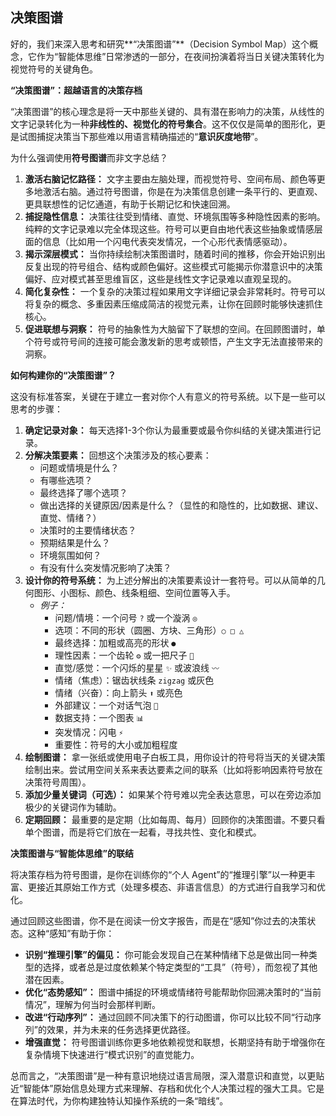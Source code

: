 ## 决策图谱
好的，我们来深入思考和研究**“决策图谱”**（Decision Symbol Map）这个概念，它作为“智能体思维”日常渗透的一部分，在夜间扮演着将当日关键决策转化为视觉符号的关键角色。

**“决策图谱”：超越语言的决策存档**

“决策图谱”的核心理念是将一天中那些关键的、具有潜在影响力的决策，从线性的文字记录转化为一种**非线性的、视觉化的符号集合**。这不仅仅是简单的图形化，更是试图捕捉决策当下那些难以用语言精确描述的“**意识灰度地带**”。

为什么强调使用**符号图谱**而非文字总结？

1. **激活右脑记忆路径：** 文字主要由左脑处理，而视觉符号、空间布局、颜色等更多地激活右脑。通过符号图谱，你是在为决策信息创建一条平行的、更直观、更具联想性的记忆通道，有助于长期记忆和快速回溯。
2. **捕捉隐性信息：** 决策往往受到情绪、直觉、环境氛围等多种隐性因素的影响。纯粹的文字记录难以完全体现这些。符号可以更自由地代表这些抽象或情感层面的信息（比如用一个闪电代表突发情况，一个心形代表情感驱动）。
3. **揭示深层模式：** 当你持续绘制决策图谱时，随着时间的推移，你会开始识别出反复出现的符号组合、结构或颜色偏好。这些模式可能揭示你潜意识中的决策偏好、应对模式甚至思维盲区，这些是线性文字记录难以直观呈现的。
4. **简化复杂性：** 一个复杂的决策过程如果用文字详细记录会非常耗时。符号可以将复杂的概念、多重因素压缩成简洁的视觉元素，让你在回顾时能够快速抓住核心。
5. **促进联想与洞察：** 符号的抽象性为大脑留下了联想的空间。在回顾图谱时，单个符号或符号间的连接可能会激发新的思考或顿悟，产生文字无法直接带来的洞察。

**如何构建你的“决策图谱”？**

这没有标准答案，关键在于建立一套对你个人有意义的符号系统。以下是一些可以思考的步骤：

1. **确定记录对象：** 每天选择1-3个你认为最重要或最令你纠结的关键决策进行记录。
2. **分解决策要素：** 回想这个决策涉及的核心要素：
    - 问题或情境是什么？
    - 有哪些选项？
    - 最终选择了哪个选项？
    - 做出选择的关键原因/因素是什么？（显性的和隐性的，比如数据、建议、直觉、情绪？）
    - 决策时的主要情绪状态？
    - 预期结果是什么？
    - 环境氛围如何？
    - 有没有什么突发情况影响了决策？
3. **设计你的符号系统：** 为上述分解出的决策要素设计一套符号。可以从简单的几何图形、小图标、颜色、线条粗细、空间位置等入手。
    - _例子：_
        - 问题/情境：一个问号 `?` 或一个漩涡 `◎`
        - 选项：不同的形状（圆圈、方块、三角形）`○ □ △`
        - 最终选择：加粗或高亮的形状 `●`
        - 理性因素：一个齿轮 `⚙️` 或一把尺子 `📏`
        - 直觉/感觉：一个闪烁的星星 `✨` 或波浪线 `〰️`
        - 情绪（焦虑）：锯齿状线条 `zigzag` 或灰色
        - 情绪（兴奋）：向上箭头 `⬆️` 或亮色
        - 外部建议：一个对话气泡 `💬`
        - 数据支持：一个图表 `📊`
        - 突发情况：闪电 `⚡️`
        - 重要性：符号的大小或加粗程度
4. **绘制图谱：** 拿一张纸或使用电子白板工具，用你设计的符号将当天的关键决策绘制出来。尝试用空间关系来表达要素之间的联系（比如将影响因素符号放在决策符号周围）。
5. **添加少量关键词（可选）：** 如果某个符号难以完全表达意思，可以在旁边添加极少的关键词作为辅助。
6. **定期回顾：** 最重要的是定期（比如每周、每月）回顾你的决策图谱。不要只看单个图谱，而是将它们放在一起看，寻找共性、变化和模式。

**决策图谱与“智能体思维”的联结**

将决策存档为符号图谱，是你在训练你的“个人 Agent”的“推理引擎”以一种更丰富、更接近其原始工作方式（处理多模态、非语言信息）的方式进行自我学习和优化。

通过回顾这些图谱，你不是在阅读一份文字报告，而是在“感知”你过去的决策状态。这种“感知”有助于你：

- **识别“推理引擎”的偏见：** 你可能会发现自己在某种情绪下总是做出同一种类型的选择，或者总是过度依赖某个特定类型的“工具”（符号），而忽视了其他潜在因素。
- **优化“态势感知”：** 图谱中捕捉的环境或情绪符号能帮助你回溯决策时的“当前情况”，理解为何当时会那样判断。
- **改进“行动序列”：** 通过回顾不同决策下的行动图谱，你可以比较不同“行动序列”的效果，并为未来的任务选择更优路径。
- **增强直觉：** 符号图谱训练你更多地依赖视觉和联想，长期坚持有助于增强你在复杂情境下快速进行“模式识别”的直觉能力。

总而言之，“决策图谱”是一种有意识地绕过语言局限，深入潜意识和直觉，以更贴近“智能体”原始信息处理方式来理解、存档和优化个人决策过程的强大工具。它是在算法时代，为你构建独特认知操作系统的一条“暗线”。